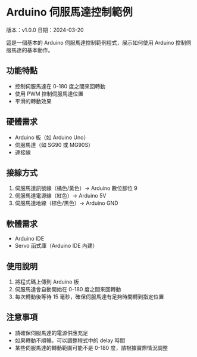 # Arduino 伺服馬達控制範例

版本：v1.0.0
日期：2024-03-20

這是一個基本的 Arduino 伺服馬達控制範例程式，展示如何使用 Arduino 控制伺服馬達的基本動作。

## 功能特點

- 控制伺服馬達在 0-180 度之間來回轉動
- 使用 PWM 控制伺服馬達位置
- 平滑的轉動效果

## 硬體需求

- Arduino 板（如 Arduino Uno）
- 伺服馬達（如 SG90 或 MG90S）
- 連接線

## 接線方式

1. 伺服馬達訊號線（橘色/黃色）→ Arduino 數位腳位 9
2. 伺服馬達電源線（紅色）→ Arduino 5V
3. 伺服馬達地線（棕色/黑色）→ Arduino GND

## 軟體需求

- Arduino IDE
- Servo 函式庫（Arduino IDE 內建）

## 使用說明

1. 將程式碼上傳到 Arduino 板
2. 伺服馬達會自動開始在 0-180 度之間來回轉動
3. 每次轉動後等待 15 毫秒，確保伺服馬達有足夠時間轉到指定位置

## 注意事項

- 請確保伺服馬達的電源供應充足
- 如果轉動不順暢，可以調整程式中的 delay 時間
- 某些伺服馬達的轉動範圍可能不是 0-180 度，請根據實際情況調整 